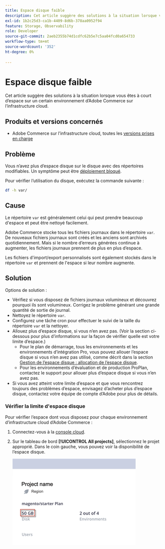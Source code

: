 ```yaml
---
title: Espace disque faible
description: Cet article suggère des solutions à la situation lorsque vous êtes à court d’espace sur un certain environnement d’Adobe Commerce sur l’infrastructure cloud.
exl-id: 1b2c25d3-ca1b-4409-8d6b-378aa0952f94
feature: Storage, Observability
role: Developer
source-git-commit: 2aeb2355b74d1cdfc62b5e7c5aa04fcd0a654733
workflow-type: tm+mt
source-wordcount: '352'
ht-degree: 0%

---
```


# Espace disque faible

Cet article suggère des solutions à la situation lorsque vous êtes à court d’espace sur un certain environnement d’Adobe Commerce sur l’infrastructure cloud.

## Produits et versions concernés

* Adobe Commerce sur l’infrastructure cloud, toutes les [ versions prises en charge](https://magento.com/sites/default/files/magento-software-lifecycle-policy.pdf)

## Problème

Vous n’avez plus d’espace disque sur le disque avec des répertoires modifiables. Un symptôme peut être [déploiement bloqué](/help/troubleshooting/deployment/deployment-stuck-with-unable-to-upload-the-application-to-the-remote-cluster-error.md).

Pour vérifier l’utilisation du disque, exécutez la commande suivante :

```bash
df -h var/
```

## Cause

Le répertoire `var` est généralement celui qui peut prendre beaucoup d&#39;espace et peut être nettoyé facilement.

Adobe Commerce stocke tous les fichiers journaux dans le répertoire `var`. De nouveaux fichiers journaux sont créés et les anciens sont archivés quotidiennement. Mais si le nombre d’erreurs générées continue à augmenter, les fichiers journaux prennent de plus en plus d’espace.

Les fichiers d&#39;import/export personnalisés sont également stockés dans le répertoire `var` et prennent de l&#39;espace si leur nombre augmente.

## Solution

Options de solution :

* Vérifiez si vous disposez de fichiers journaux volumineux et découvrez pourquoi ils sont volumineux. Corrigez le problème générant une grande quantité de sortie de journal.
* Nettoyez le répertoire `var`.
* Configurez une tâche cron pour effectuer le suivi de la taille du répertoire `var` et la nettoyer.
* Allouez plus d’espace disque, si vous n’en avez pas. (Voir la section ci-dessous pour plus d’informations sur la façon de vérifier quelle est votre limite d’espace.)
   * Pour le plan de démarrage, tous les environnements et les environnements d’intégration Pro, vous pouvez allouer l’espace disque si vous n’en avez pas utilisé, comme décrit dans la section [Gestion de l’espace disque : allocation de l’espace disque](https://experienceleague.adobe.com/en/docs/commerce-cloud-service/user-guide/develop/storage/manage-disk-space#application-disk-space).
   * Pour les environnements d’évaluation et de production ProPlan, contactez le support pour allouer plus d’espace disque si vous n’en avez pas.
* Si vous avez atteint votre limite d’espace et que vous rencontrez toujours des problèmes d’espace, envisagez d’acheter plus d’espace disque, contactez votre équipe de compte d’Adobe pour plus de détails.

### Vérifier la limite d&#39;espace disque

Pour vérifier l’espace dont vous disposez pour chaque environnement d’infrastructure cloud d’Adobe Commerce :

1. Connectez-vous à la [console cloud](https://console.adobecommerce.com).
1. Sur le tableau de bord **[!UICONTROL All projects]**, sélectionnez le projet approprié. Dans le coin gauche, vous pouvez voir la disponibilité de l’espace disque.

   ![project_space.png](/help/troubleshooting/miscellaneous/assets/project_space.png)
